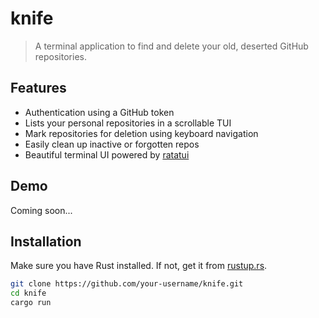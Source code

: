 # knife

> A terminal application to find and delete your old, deserted GitHub repositories.

## Features

- Authentication using a GitHub token
- Lists your personal repositories in a scrollable TUI
- Mark repositories for deletion using keyboard navigation
- Easily clean up inactive or forgotten repos
- Beautiful terminal UI powered by [ratatui](https://github.com/ratatui-org/ratatui)

## Demo

Coming soon...

## Installation

Make sure you have Rust installed. If not, get it from [rustup.rs](https://rustup.rs).

```bash
git clone https://github.com/your-username/knife.git
cd knife
cargo run
```

